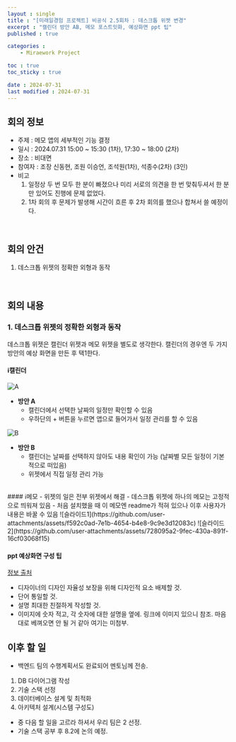 ```yaml
---
layout : single
title : "[미래일경험 프로젝트] 비공식 2.5회차 : 데스크톱 위젯 변경"
excerpt : "캘린더 방안 AB, 메모 포스트잇화, 예상화면 ppt 팁"
published : true

categories : 
    - Miraework Project

toc : true
toc_sticky : true

date : 2024-07-31
last modified : 2024-07-31
---
```

## 회의 정보
+ 주제 : 메모 앱의 세부적인 기능 결정
+ 일시 : 2024.07.31 15:00 ~ 15:30 (1차), 17:30 ~ 18:00 (2차)
+ 장소 : 비대면
+ 참여자 : 조장 신동현, 조원 이승언, 조석원(1차), 석종수(2차) (3인)
+ 비고
  1. 일정상 두 번 모두 한 분이 빠졌으나 미리 서로의 의견을 한 번 맞춰두셔서 한 분만 있어도 진행에 문제 없었다.
  2. 1차 회의 후 문제가 발생해 시간이 흐른 후 2차 회의를 했으나 합쳐서 쓸 예정이다.

<br>

## 회의 안건
1. 데스크톱 위젯의 정확한 외형과 동작

<br>

## 회의 내용 
### 1. 데스크톱 위젯의 정확한 외형과 동작
데스크톱 위젯은 캘린더 위젯과 메모 위젯을 별도로 생각한다. 캘린더의 경우엔 두 가지 방안의 예상 화면을 만든 후 택1한다. 

#### ℹ️캘린더
![A](https://github.com/user-attachments/assets/3be75c6d-9552-4a27-a634-006aae237775)
+ **방안 A**  
  - 캘린더에서 선택한 날짜의 일정만 확인할 수 있음 
  - 우하단의 + 버튼을 누르면 앱으로 들어가서 일정 관리를 할 수 있음



![B](https://github.com/user-attachments/assets/50684788-8dbc-4ddb-a8b7-568469533bf3)
+ **방안 B**   
  - 캘린더는 날짜를 선택하지 않아도 내용 확인이 가능 (날짜별 모든 일정이 기본적으로 떠있음)
  - 위젯에서 직접 일정 관리 가능   
<br>
#### ℹ️메모  
- 위젯의 일은 전부 위젯에서 해결
- 데스크톱 위젯에 하나의 메모는 고정적으로 띄워져 있음
- 처음 설치했을 때 이 메모엔 readme가 적혀 있으나 이후 사용자가 내용은 바꿀 수 있음
![슬라이드1](https://github.com/user-attachments/assets/f592c0ad-7e1b-4654-b4e8-9c9e3d12083c)
![슬라이드2](https://github.com/user-attachments/assets/728095a2-9fec-430a-891f-16cf03068f15)

#### ppt 예상화면 구성 팁
[정보 출처](https://github.com/I-always-have-a-plan/ialwayshaveaplan/blob/main/03%20%EC%84%A4%EA%B3%84/03.3%20%ED%99%94%EB%A9%B4%20%EC%84%A4%EA%B3%84.md)  
- 디자이너의 디자인 자율성 보장을 위해 디자인적 요소 배제할 것.
- 단어 통일할 것.
- 설명 최대한 친절하게 작성할 것.
- 이미지에 숫자 적고, 각 숫자에 대한 설명을 옆에. 링크에 이미지 있으니 참조. 마음대로 베껴오면 안 될 거 같아 여기는 미첨부.

## 이후 할 일 
- 백엔드 팀의 수행계획서도 완료되어 멘토님께 전송.
1. DB 다이어그램 작성
  2. 기술 스택 선정
  3. 데이터베이스 설계 및 최적화
  4. 아키텍처 설계(시스템 구성도)
- 중 다음 할 일을 고르라 하셔서 우리 팀은 2 선정.
- 기술 스택 공부 후 8.2에 논의 예정.
